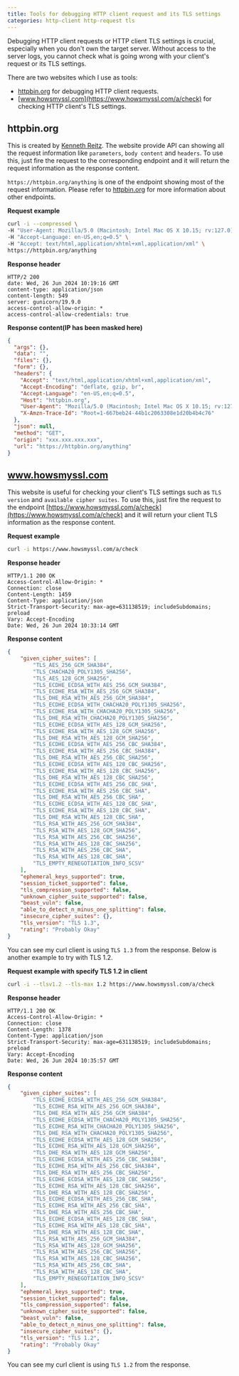 ```yaml
---
title: Tools for debugging HTTP client request and its TLS settings
categories: http-client http-request tls
---
```


Debugging HTTP client requests or HTTP client TLS settings is crucial, especially when you don't own the target server. Without access to the server logs, you cannot check what is going wrong with your client's request or its TLS settings.

There are two websites which I use as tools:
- [httpbin.org](https://httpbin.org) for debugging HTTP client requests.
- [www.howsmyssl.com](https://www.howsmyssl.com/a/check) for checking HTTP client's TLS settings.

## httpbin.org
This is created by [Kenneth Reitz](https://kennethreitz.org). The website provide API can showing all the request information like `parameters`, `body content` and `headers`. To use this, just fire the request to the corresponding endpoint and it will return the request information as the response content.

`https://httpbin.org/anything` is one of the endpoint showing most of the request information. Please refer to [httpbin.org](https://httpbin.org) for more information about other endpoints.

**Request example**
``` bash
curl -i --compressed \
-H "User-Agent: Mozilla/5.0 (Macintosh; Intel Mac OS X 10.15; rv:127.0) Gecko/20100101 Firefox/127.0" \
-H "Accept-Language: en-US,en;q=0.5" \
-H "Accept: text/html,application/xhtml+xml,application/xml" \
https://httpbin.org/anything
```

**Response header**
```
HTTP/2 200
date: Wed, 26 Jun 2024 10:19:16 GMT
content-type: application/json
content-length: 549
server: gunicorn/19.9.0
access-control-allow-origin: *
access-control-allow-credentials: true
```

**Response content(IP has been masked here)**
``` json
{
  "args": {},
  "data": "",
  "files": {},
  "form": {},
  "headers": {
    "Accept": "text/html,application/xhtml+xml,application/xml",
    "Accept-Encoding": "deflate, gzip, br",
    "Accept-Language": "en-US,en;q=0.5",
    "Host": "httpbin.org",
    "User-Agent": "Mozilla/5.0 (Macintosh; Intel Mac OS X 10.15; rv:127.0) Gecko/20100101 Firefox/127.0",
    "X-Amzn-Trace-Id": "Root=1-667beb24-44b1c2063308e1d20b4b4c76"
  },
  "json": null,
  "method": "GET",
  "origin": "xxx.xxx.xxx.xxx",
  "url": "https://httpbin.org/anything"
}
```

## www.howsmyssl.com
This website is useful for checking your client's TLS settings such as `TLS version` and `available cipher suites`. To use this, just fire the request to the endpoint [https://www.howsmyssl.com/a/check](https://www.howsmyssl.com/a/check) and it will return your client TLS information as the response content.

**Request example**
``` bash
curl -i https://www.howsmyssl.com/a/check
```

**Response header**
```
HTTP/1.1 200 OK
Access-Control-Allow-Origin: *
Connection: close
Content-Length: 1459
Content-Type: application/json
Strict-Transport-Security: max-age=631138519; includeSubdomains; preload
Vary: Accept-Encoding
Date: Wed, 26 Jun 2024 10:33:14 GMT
```

**Response content**
``` json
{
    "given_cipher_suites": [
        "TLS_AES_256_GCM_SHA384",
        "TLS_CHACHA20_POLY1305_SHA256",
        "TLS_AES_128_GCM_SHA256",
        "TLS_ECDHE_ECDSA_WITH_AES_256_GCM_SHA384",
        "TLS_ECDHE_RSA_WITH_AES_256_GCM_SHA384",
        "TLS_DHE_RSA_WITH_AES_256_GCM_SHA384",
        "TLS_ECDHE_ECDSA_WITH_CHACHA20_POLY1305_SHA256",
        "TLS_ECDHE_RSA_WITH_CHACHA20_POLY1305_SHA256",
        "TLS_DHE_RSA_WITH_CHACHA20_POLY1305_SHA256",
        "TLS_ECDHE_ECDSA_WITH_AES_128_GCM_SHA256",
        "TLS_ECDHE_RSA_WITH_AES_128_GCM_SHA256",
        "TLS_DHE_RSA_WITH_AES_128_GCM_SHA256",
        "TLS_ECDHE_ECDSA_WITH_AES_256_CBC_SHA384",
        "TLS_ECDHE_RSA_WITH_AES_256_CBC_SHA384",
        "TLS_DHE_RSA_WITH_AES_256_CBC_SHA256",
        "TLS_ECDHE_ECDSA_WITH_AES_128_CBC_SHA256",
        "TLS_ECDHE_RSA_WITH_AES_128_CBC_SHA256",
        "TLS_DHE_RSA_WITH_AES_128_CBC_SHA256",
        "TLS_ECDHE_ECDSA_WITH_AES_256_CBC_SHA",
        "TLS_ECDHE_RSA_WITH_AES_256_CBC_SHA",
        "TLS_DHE_RSA_WITH_AES_256_CBC_SHA",
        "TLS_ECDHE_ECDSA_WITH_AES_128_CBC_SHA",
        "TLS_ECDHE_RSA_WITH_AES_128_CBC_SHA",
        "TLS_DHE_RSA_WITH_AES_128_CBC_SHA",
        "TLS_RSA_WITH_AES_256_GCM_SHA384",
        "TLS_RSA_WITH_AES_128_GCM_SHA256",
        "TLS_RSA_WITH_AES_256_CBC_SHA256",
        "TLS_RSA_WITH_AES_128_CBC_SHA256",
        "TLS_RSA_WITH_AES_256_CBC_SHA",
        "TLS_RSA_WITH_AES_128_CBC_SHA",
        "TLS_EMPTY_RENEGOTIATION_INFO_SCSV"
    ],
    "ephemeral_keys_supported": true,
    "session_ticket_supported": false,
    "tls_compression_supported": false,
    "unknown_cipher_suite_supported": false,
    "beast_vuln": false,
    "able_to_detect_n_minus_one_splitting": false,
    "insecure_cipher_suites": {},
    "tls_version": "TLS 1.3",
    "rating": "Probably Okay"
}
```

You can see my curl client is using `TLS 1.3` from the response. Below is another example to try with TLS 1.2.

**Request example with specify TLS 1.2 in client**
``` bash
curl -i --tlsv1.2 --tls-max 1.2 https://www.howsmyssl.com/a/check
```

**Response header**
```
HTTP/1.1 200 OK
Access-Control-Allow-Origin: *
Connection: close
Content-Length: 1378
Content-Type: application/json
Strict-Transport-Security: max-age=631138519; includeSubdomains; preload
Vary: Accept-Encoding
Date: Wed, 26 Jun 2024 10:35:57 GMT
```

**Response content**
``` json
{
    "given_cipher_suites": [
        "TLS_ECDHE_ECDSA_WITH_AES_256_GCM_SHA384",
        "TLS_ECDHE_RSA_WITH_AES_256_GCM_SHA384",
        "TLS_DHE_RSA_WITH_AES_256_GCM_SHA384",
        "TLS_ECDHE_ECDSA_WITH_CHACHA20_POLY1305_SHA256",
        "TLS_ECDHE_RSA_WITH_CHACHA20_POLY1305_SHA256",
        "TLS_DHE_RSA_WITH_CHACHA20_POLY1305_SHA256",
        "TLS_ECDHE_ECDSA_WITH_AES_128_GCM_SHA256",
        "TLS_ECDHE_RSA_WITH_AES_128_GCM_SHA256",
        "TLS_DHE_RSA_WITH_AES_128_GCM_SHA256",
        "TLS_ECDHE_ECDSA_WITH_AES_256_CBC_SHA384",
        "TLS_ECDHE_RSA_WITH_AES_256_CBC_SHA384",
        "TLS_DHE_RSA_WITH_AES_256_CBC_SHA256",
        "TLS_ECDHE_ECDSA_WITH_AES_128_CBC_SHA256",
        "TLS_ECDHE_RSA_WITH_AES_128_CBC_SHA256",
        "TLS_DHE_RSA_WITH_AES_128_CBC_SHA256",
        "TLS_ECDHE_ECDSA_WITH_AES_256_CBC_SHA",
        "TLS_ECDHE_RSA_WITH_AES_256_CBC_SHA",
        "TLS_DHE_RSA_WITH_AES_256_CBC_SHA",
        "TLS_ECDHE_ECDSA_WITH_AES_128_CBC_SHA",
        "TLS_ECDHE_RSA_WITH_AES_128_CBC_SHA",
        "TLS_DHE_RSA_WITH_AES_128_CBC_SHA",
        "TLS_RSA_WITH_AES_256_GCM_SHA384",
        "TLS_RSA_WITH_AES_128_GCM_SHA256",
        "TLS_RSA_WITH_AES_256_CBC_SHA256",
        "TLS_RSA_WITH_AES_128_CBC_SHA256",
        "TLS_RSA_WITH_AES_256_CBC_SHA",
        "TLS_RSA_WITH_AES_128_CBC_SHA",
        "TLS_EMPTY_RENEGOTIATION_INFO_SCSV"
    ],
    "ephemeral_keys_supported": true,
    "session_ticket_supported": false,
    "tls_compression_supported": false,
    "unknown_cipher_suite_supported": false,
    "beast_vuln": false,
    "able_to_detect_n_minus_one_splitting": false,
    "insecure_cipher_suites": {},
    "tls_version": "TLS 1.2",
    "rating": "Probably Okay"
}
```

You can see my curl client is using `TLS 1.2` from the response.
